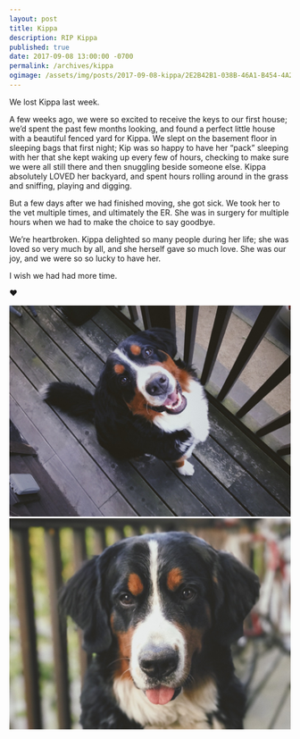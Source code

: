 ```yaml
---
layout: post
title: Kippa
description: RIP Kippa
published: true
date: 2017-09-08 13:00:00 -0700
permalink: /archives/kippa
ogimage: /assets/img/posts/2017-09-08-kippa/2E2B42B1-038B-46A1-B454-4A2B845CCF0A.jpeg
---
```

We lost Kippa last week.

A few weeks ago, we were so excited to receive the keys to our first house; we’d spent the past few months looking, and found a perfect little house with a beautiful fenced yard for Kippa. We slept on the basement floor in sleeping bags that first night; Kip was so happy to have her “pack” sleeping with her that she kept waking up every few of hours, checking to make sure we were all still there and then snuggling beside someone else. Kippa absolutely LOVED her backyard, and spent hours rolling around in the grass and sniffing, playing and digging.

But a few days after we had finished moving, she got sick. We took her to the vet multiple times, and ultimately the ER. She was in surgery for multiple hours when we had to make the choice to say goodbye.

We’re heartbroken. Kippa delighted so many people during her life; she was loved so very much by all, and she herself gave so much love. She was our joy, and we were so so lucky to have her.

I wish we had had more time.

❤️

![Kippa, always looking up][1]
![Kippa][2]

[1]: /assets/img/posts/2017-09-08-kippa/2E2B42B1-038B-46A1-B454-4A2B845CCF0A.jpeg
[2]: /assets/img/posts/2017-09-08-kippa/82DE37FA-FDE2-47E2-A22D-4713C771D161.jpeg